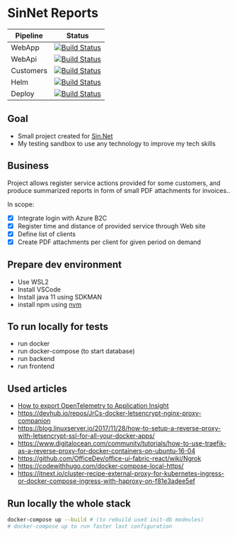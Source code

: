 # SinNet Reports

| Pipeline | Status |
|----------|--------|
| WebApp | [![Build Status](https://dev.azure.com/onlex/sinnet/_apis/build/status/onlex-sinnet-webapp?branchName=master)](https://dev.azure.com/onlex/sinnet/_build/latest?definitionId=2&branchName=master) |
| WebApi | [![Build Status](https://dev.azure.com/onlex/sinnet/_apis/build/status/onlex-sinnet-webapi?branchName=master)](https://dev.azure.com/onlex/sinnet/_build/latest?definitionId=4&branchName=master) |
| Customers | [![Build Status](https://dev.azure.com/onlex/sinnet/_apis/build/status/onlex-sinnet-customers?branchName=master)](https://dev.azure.com/onlex/sinnet/_build/latest?definitionId=11&branchName=master) |
| Helm | [![Build Status](https://dev.azure.com/onlex/sinnet/_apis/build/status/onlex-sinnet-helm?branchName=master)](https://dev.azure.com/onlex/sinnet/_build/latest?definitionId=12&branchName=master) |
| Deploy| [![Build Status](https://dev.azure.com/onlex/sinnet/_apis/build/status/onlex-sinnet-deploy?branchName=master)](https://dev.azure.com/onlex/sinnet/_build/latest?definitionId=15&branchName=master) |

## Goal
- Small project created for [Sin.Net](http://www.sin.net.pl/)
- My testing sandbox to use any technology to improve my tech skills

## Business
Project allows register service actions provided for some customers, and produce summarized reports in form of small PDF attachments for invoices..

In scope:
- [x] Integrate login with Azure B2C
- [x] Register time and distance of provided service through Web site
- [x] Define list of clients
- [x] Create PDF attachments per client for given period on demand

## Prepare dev environment
* Use WSL2
* Install VSCode
* Install java 11 using SDKMAN
* install npm using [nvm](https://github.com/nvm-sh/nvm)

## To run locally for tests

- run docker
- run docker-compose (to start database)
- run backend
- run frontend
## Used articles
- [How to export OpenTelemetry to Application Insight](https://docs.dapr.io/operations/monitoring/tracing/open-telemetry-collector-appinsights/)
- https://devhub.io/repos/JrCs-docker-letsencrypt-nginx-proxy-companion
- https://blog.linuxserver.io/2017/11/28/how-to-setup-a-reverse-proxy-with-letsencrypt-ssl-for-all-your-docker-apps/
- https://www.digitalocean.com/community/tutorials/how-to-use-traefik-as-a-reverse-proxy-for-docker-containers-on-ubuntu-16-04
- https://github.com/OfficeDev/office-ui-fabric-react/wiki/Ngrok
- https://codewithhugo.com/docker-compose-local-https/
- https://itnext.io/cluster-recipe-external-proxy-for-kubernetes-ingress-or-docker-compose-ingress-with-haproxy-on-f81e3adee5ef

## Run locally the whole stack
```bash
docker-compose up --build # (to rebuild used init-db modeules)
# docker-compose up to run faster last configuration
```
